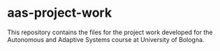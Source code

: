# aas-project-work
This repository contains the files for the project work developed for the Autonomous and Adaptive Systems course at University of Bologna. 